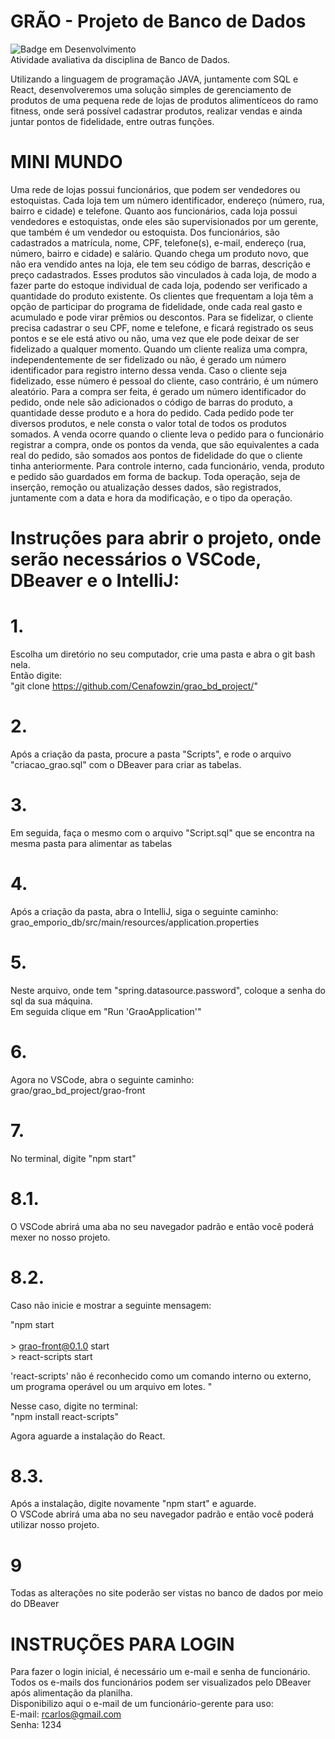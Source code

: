 # GRÃO - Projeto de Banco de Dados
![Badge em Desenvolvimento](http://img.shields.io/static/v1?label=STATUS&message=EM%20DESENVOLVIMENTO&color=GREEN&style=flat-square)
<br>Atividade avaliativa da disciplina de Banco de Dados.

Utilizando a linguagem de programação JAVA, juntamente com SQL e React, desenvolveremos uma solução simples de gerenciamento de produtos de uma pequena rede de lojas de produtos alimentíceos do ramo fitness, onde será possível cadastrar produtos, realizar vendas e ainda juntar pontos de fidelidade, entre outras funções.

# MINI MUNDO

Uma rede de lojas possui funcionários, que podem ser vendedores ou estoquistas. Cada loja tem um número identificador, endereço (número, rua, bairro e cidade) e telefone. Quanto aos funcionários, cada loja possui vendedores e estoquistas, onde eles são supervisionados por um gerente, que também é um vendedor ou estoquista. Dos funcionários, são cadastrados a matrícula, nome, CPF, telefone(s), e-mail, endereço (rua, número, bairro e cidade) e salário. Quando chega um produto novo, que não era vendido antes na loja, ele tem seu código de barras, descrição e preço cadastrados. Esses produtos são vinculados à cada loja, de modo a fazer parte do estoque individual de cada loja, podendo ser verificado a quantidade do produto existente. Os clientes que frequentam a loja têm a opção de participar do programa de fidelidade, onde cada real gasto e acumulado e pode virar prêmios ou descontos. Para se fidelizar, o cliente precisa cadastrar o seu CPF, nome e telefone, e ficará registrado os seus pontos e se ele está ativo ou não, uma vez que ele pode deixar de ser fidelizado a qualquer momento. Quando um cliente realiza uma compra, independentemente de ser fidelizado ou não, é gerado um número identificador para registro interno dessa venda. Caso o cliente seja fidelizado, esse número é pessoal do cliente, caso contrário, é um número aleatório. Para a compra ser feita, é gerado um número identificador do pedido, onde nele são adicionados o código de barras do produto, a quantidade desse produto e a hora do pedido. Cada pedido pode ter diversos produtos, e nele consta o valor total de todos os produtos somados. A venda ocorre quando o cliente leva o pedido para o funcionário registrar a compra, onde os pontos da venda, que são equivalentes a cada real do pedido, são somados aos pontos de fidelidade do que o cliente tinha anteriormente. Para controle interno, cada funcionário, venda, produto e pedido são guardados em forma de backup. Toda operação, seja de inserção, remoção ou atualização desses dados, são registrados, juntamente com a data e hora da modificação, e o tipo da operação.

# Instruções para abrir o projeto, onde serão necessários o VSCode, DBeaver e o IntelliJ:

# 1.
Escolha um diretório no seu computador, crie uma pasta e abra o git bash nela. 
<br>Então digite:
<br>"git clone https://github.com/Cenafowzin/grao_bd_project/"

# 2.
Após a criação da pasta, procure a pasta "Scripts", e rode o arquivo "criacao_grao.sql" com o DBeaver para criar as tabelas.

# 3.
Em seguida, faça o mesmo com o arquivo "Script.sql" que se encontra na mesma pasta para alimentar as tabelas

# 4.
Após a criação da pasta, abra o IntelliJ, siga o seguinte caminho:
<br>grao_emporio_db/src/main/resources/application.properties

# 5.
Neste arquivo, onde tem "spring.datasource.password", coloque a senha do sql da sua máquina.
<br>Em seguida clique em "Run 'GraoApplication'"

# 6.
Agora no VSCode, abra o seguinte caminho:
<br>grao/grao_bd_project/grao-front 

# 7.
No terminal, digite "npm start"

# 8.1.
O VSCode abrirá uma aba no seu navegador padrão e então você poderá mexer no nosso projeto.

# 8.2.
Caso não inicie e mostrar a seguinte mensagem:

"npm start
<br><br>> grao-front@0.1.0 start
<br>> react-scripts start   

'react-scripts' não é reconhecido como um comando interno
ou externo, um programa operável ou um arquivo em lotes. "

Nesse caso, digite no terminal:
<br>"npm install react-scripts"

Agora aguarde a instalação do React.

# 8.3.
Após a instalação, digite novamente "npm start" e aguarde. <br>O VSCode abrirá uma aba no seu navegador padrão e então você poderá utilizar nosso projeto.

# 9
Todas as alterações no site poderão ser vistas no banco de dados por meio do DBeaver

# INSTRUÇÕES PARA LOGIN
Para fazer o login inicial, é necessário um e-mail e senha de funcionário. Todos os e-mails dos funcionários podem ser visualizados pelo DBeaver após alimentação da planilha.<br>Disponibilizo aqui o e-mail de um funcionário-gerente para uso:
<br>E-mail: rcarlos@gmail.com
<br>Senha: 1234
